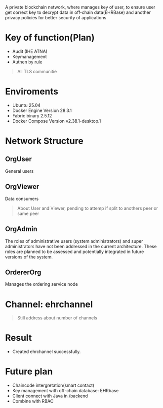 A private blockchain network, where manages key of user, to ensure user get correct key to decrypt data in off-chain data(EHRBase) and another privacy policies for better security of applications

# Key of function(Plan)
- Audit (IHE ATNA)
- Keymanagement
- Authen by rule
> All TLS communitie

# Enviroments
- Ubuntu 25.04
- Docker Engine Version 28.3.1
- Fabric binary 2.5.12
- Docker Compose Version v2.38.1-desktop.1

# Network Structure
## OrgUser
General users
## OrgViewer
Data consumers
> About User and Viewer, pending to attemp if split to anothers peer or same peer
## OrgAdmin
The roles of administrative users (system administrators) and super administrators have not been addressed in the current architecture. These roles are planned to be assessed and potentially integrated in future versions of the system.
## OrdererOrg
Manages the ordering service node

# Channel: ehrchannel
> Still address about number of channels

# Result
- Created ehrchannel successfully.

# Future plan
- Chaincode intergretation(smart contact)
- Key management with off-chain database: EHRbase
- Client connect with Java in /backend
- Combine with RBAC